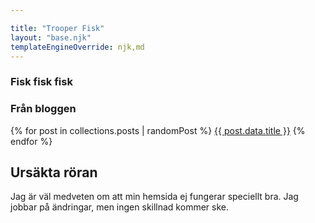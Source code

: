 ```yaml
---

title: "Trooper Fisk"
layout: "base.njk"
templateEngineOverride: njk,md
---
```


### Fisk fisk fisk

### Från bloggen

{% for post in collections.posts | randomPost %}
<a href="{{ post.url }}">{{ post.data.title }}</a>
{% endfor %}

## Ursäkta röran

Jag är väl medveten om att min hemsida ej fungerar speciellt bra. Jag jobbar på ändringar, men ingen skillnad kommer ske.